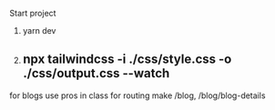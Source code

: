Start project

1. yarn dev
2. npx tailwindcss -i ./css/style.css -o ./css/output.css --watch
   ------
for blogs use
pros in class
for routing make /blog, /blog/blog-details
